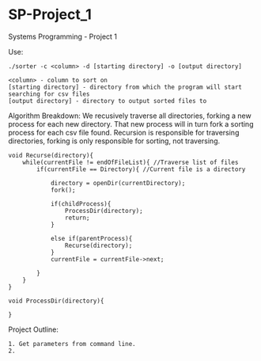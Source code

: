 # SP-Project_1
Systems Programming - Project 1

Use:

	./sorter -c <column> -d [starting directory] -o [output directory]

	<column> - column to sort on
	[starting directory] - directory from which the program will start searching for csv files
	[output directory] - directory to output sorted files to

Algorithm Breakdown: We recusively traverse all directories, forking a new process for each new directory. That new process will in turn fork a sorting process for each csv file found. Recursion is responsible for traversing directories, forking is only responsible for sorting, not traversing.

	void Recurse(directory){
		while(currentFile != endOfFileList){ //Traverse list of files
			if(currentFile == Directory){ //Current file is a directory

				directory = openDir(currentDirectory);
				fork();

				if(childProcess){
					ProcessDir(directory);
					return;
				}

				else if(parentProcess){
					Recurse(directory);
				}
				currentFile = currentFile->next;

			}
		}
	}

	void ProcessDir(directory){

	}

Project Outline:

	1. Get parameters from command line.
	2. 
